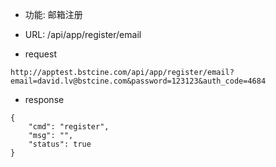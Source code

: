 * 功能: 邮箱注册

* URL: /api/app/register/email

* request
```
http://apptest.bstcine.com/api/app/register/email?email=david.lv@bstcine.com&password=123123&auth_code=4684
```

* response
```
{
    "cmd": "register",
    "msg": "",
    "status": true
}
```
